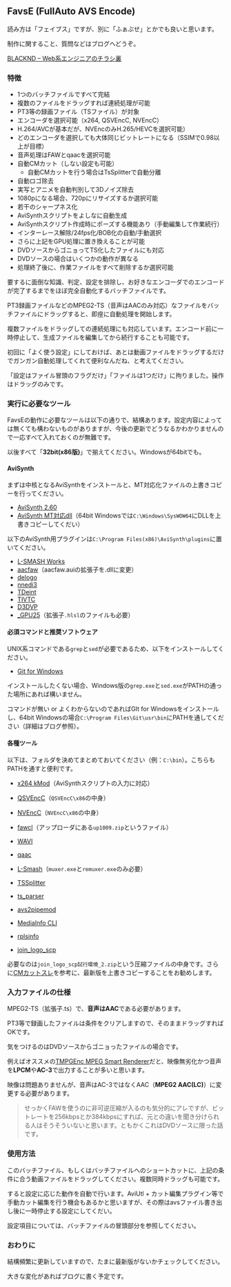 ## FavsE (FullAuto AVS Encode)

読み方は「フェイブス」ですが、別に「ふぁぶせ」とかでも良いと思います。

制作に関すること、質問などはブログへどうぞ。

[BLACKND – Web系エンジニアのチラシ裏](https://blacknd.com/)

### 特徴

- 1つのバッチファイルですべて完結
- 複数のファイルをドラッグすれば連続処理が可能
- PT3等の録画ファイル（TSファイル）が対象
- エンコーダを選択可能（x264, QSVEncC, NVEncC）
- H.264/AVCが基本だが、NVEncのみH.265/HEVCを選択可能）
- どのエンコーダを選択しても大体同じビットレートになる（SSIMで0.98以上が目標）
- 音声処理はFAWとqaacを選択可能
- 自動CMカット（しない設定も可能）
  - 自動CMカットを行う場合はTsSplitterで自動分離
- 自動ロゴ除去
- 実写とアニメを自動判別して3Dノイズ除去
- 1080pになる場合、720pにリサイズするか選択可能
- 若干のシャープネス化
- AviSynthスクリプトをよしなに自動生成
- AviSynthスクリプト作成時にポーズする機能あり（手動編集して作業続行）
- インターレース解除/24fps化/BOB化の自動/手動選択
- さらに上記をGPU処理に置き換えることが可能
- DVDソースからゴニョってTS化したファイルにも対応
- DVDソースの場合はいくつかの動作が異なる
- 処理終了後に、作業ファイルをすべて削除するか選択可能

要するに面倒な知識、判定、設定を排除し、お好きなエンコーダでのエンコードが完了するまでをほぼ完全自動化するバッチファイルです。

PT3録画ファイルなどのMPEG2-TS（音声はAACのみ対応）なファイルをバッチファイルにドラッグすると、即座に自動処理を開始します。

複数ファイルをドラッグしての連続処理にも対応しています。エンコード前に一時停止して、生成ファイルを編集してから続行することも可能です。

初回に「よく使う設定」にしておけば、あとは動画ファイルをドラッグするだけでガンガン自動処理してくれて便利なんだね、と考えてください。

「設定はファイル冒頭のフラグだけ」「ファイルは1つだけ」に拘りました。操作はドラッグのみです。

### 実行に必要なツール

FavsEの動作に必要なツールは以下の通りで、結構あります。設定内容によっては無くても構わないものがありますが、今後の更新でどうなるかわかりませんので一応すべて入れておくのが無難です。

以後すべて「**32bit(x86版)**」で揃えてください。Windowsが64bitでも。

#### AviSynth

まずは中核となるAviSynthをインストールと、MT対応化ファイルの上書きコピーを行ってください。

- [AviSynth 2.60](https://sourceforge.net/projects/avisynth2/files/AviSynth%202.6/AviSynth%202.6.0/)
- [AviSynth MT対応dll](https://forum.doom9.org/showthread.php?t=148782)（64bit Windowsでは`C:\Windows\SysWOW64`にDLLを上書きコピーしてくだい）

以下のAviSynth用プラグインは`C:\Program Files(x86)\AviSynth\plugins`に置いてください。

- [L-SMASH Works](http://pop.4-bit.jp/?page_id=7929)
- [aacfaw](http://www.rutice.net/)（aacfaw.auiの拡張子を.dllに変更）
- [delogo](https://github.com/makiuchi-d/delogo-avisynth/releases)
- [nnedi3](https://forum.doom9.org/showthread.php?t=170083)
- [TDeint](http://avisynth.nl/index.php/TDeint)
- [TIVTC](http://avisynth.nl/index.php/TIVTC)
- [D3DVP](https://github.com/nekopanda/D3DVP/releases)
- [_GPU25](http://www.avisynth.info/?GPU%E3%83%97%E3%83%A9%E3%82%B0%E3%82%A4%E3%83%B3)（拡張子`.hlsl`のファイルも必要）

#### 必須コマンドと推奨ソフトウェア

UNIX系コマンドである`grep`と`sed`が必要であるため、以下をインストールしてください。

- [Git for Windows](https://gitforwindows.org/)

インストールしたくない場合、Windows版の`grep.exe`と`sed.exe`がPATHの通った場所にあれば構いません。

コマンドが無い or よくわからないのであればGIt for Windowsをインストールし、64bit Windowsの場合`C:\Program Files\Git\usr\bin`にPATHを通してください（詳細はブログ参照）。

#### 各種ツール

以下は、フォルダを決めてまとめておいてください（例：`C:\bin`）。こちらもPATHを通すと便利です。

- [x264 kMod](http://komisar.gin.by/)（AviSynthスクリプトの入力に対応）
- [QSVEncC](https://onedrive.live.com/?cid=6bdd4375ac8933c6&id=6BDD4375AC8933C6%21482&lor=shortUrl)（`QSVEncC\x86`の中身）
- [NVEncC](https://onedrive.live.com/?id=6BDD4375AC8933C6%212293&cid=6BDD4375AC8933C6)（`NVEncC\x86`の中身）

- [fawcl](http://www2.wazoku.net/2sen/friioup/)（アップローダにある`up1009.zip`というファイル）
- [WAVI](https://forum.doom9.org/showthread.php?t=161639)
- [qaac](https://sites.google.com/site/qaacpage/cabinet)
- [L-Smash](http://pop.4-bit.jp/?page_id=7920)（`muxer.exe`と`remuxer.exe`のみ必要）

- [TSSplitter](https://www.videohelp.com/software/TSSplitter)
- [ts_parser](https://onedrive.live.com/?cid=8658EC275D9699D5&id=8658EC275D9699D5!1696)
- [avs2pipemod](https://github.com/chikuzen/avs2pipemod/releases)

- [MediaInfo CLI](https://mediaarea.net/en/MediaInfo/Download/Windows)
- [rplsinfo](https://web.archive.org/web/20180309090449/http://saysaysay.net/rplstool)
- [join_logo_scp](http://www1.axfc.net/u/3506121.zip)

必要なのは`join_logo_scp試行環境_2.zip`という圧縮ファイルの中身です。さらに[CMカットスレ](https://mevius.5ch.net/test/read.cgi/avi/1531949212/)を参考に、最新版を上書きコピーすることをお勧めします。

### 入力ファイルの仕様

MPEG2-TS（拡張子.ts）で、**音声はAAC**である必要があります。

PT3等で録画したファイルは条件をクリアしますので、そのままドラッグすればOKです。

気をつけるのはDVDソースからゴニョったファイルの場合です。

例えばオススメの[TMPGEnc MPEG Smart Renderer](http://tmpgenc.pegasys-inc.com/ja/product/tmsr5.html)だと、映像無劣化かつ音声を**LPCM**や**AC-3**で出力することが多いと思います。

映像は問題ありませんが、音声はAC-3ではなくAAC（**MPEG2 AAC(LC)**）に変更する必要があります。

> せっかくFAWを使うのに非可逆圧縮が入るのも気分的にアレですが、ビットレートを256kbpsとか384kbpsにすれば、元との違いを聞き分けられる人はそうそういないと思います。ともかくこれはDVDソースに限った話です。

### 使用方法

このバッチファイル、もしくはバッチファイルへのショートカットに、上記の条件に合う動画ファイルをドラッグしてください。複数同時ドラッグも可能です。

すると設定に応じた動作を自動で行います。AviUtl + カット編集プラグイン等で手動カット編集を行う機会もあるかと思いますが、その際はavsファイル書き出し後に一時停止する設定にしてくだい。

設定項目については、バッチファイルの冒頭部分を参照してください。

### おわりに

結構頻繁に更新していますので、たまに最新版がないかチェックしてください。

大きな変化があればブログに書く予定です。

